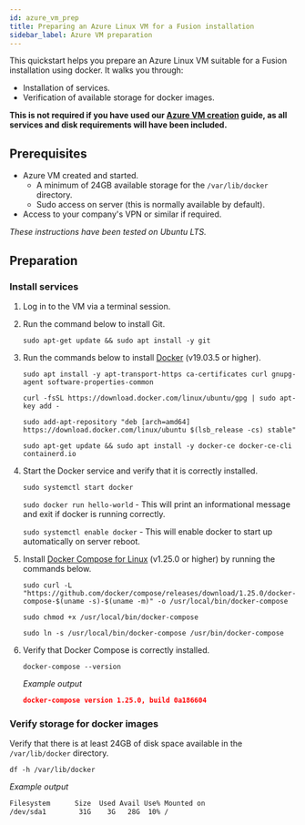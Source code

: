 ```yaml
---
id: azure_vm_prep
title: Preparing an Azure Linux VM for a Fusion installation
sidebar_label: Azure VM preparation
---
```


This quickstart helps you prepare an Azure Linux VM suitable for a Fusion installation using docker. It walks you through:

* Installation of services.
* Verification of available storage for docker images.

**This is not required if you have used our [Azure VM creation](https://wandisco.github.io/wandisco-documentation/docs/quickstarts/preparation/azure_vm_creation) guide, as all services and disk requirements will have been included.**

## Prerequisites

* Azure VM created and started.
  * A minimum of 24GB available storage for the `/var/lib/docker` directory.
  * Sudo access on server (this is normally available by default).
* Access to your company's VPN or similar if required.

_These instructions have been tested on Ubuntu LTS._

## Preparation

### Install services

1. Log in to the VM via a terminal session.

2. Run the command below to install Git.

   `sudo apt-get update && sudo apt install -y git`

3. Run the commands below to install [Docker](https://docs.docker.com/install/) (v19.03.5 or higher).

   `sudo apt install -y apt-transport-https ca-certificates curl gnupg-agent software-properties-common`

   `curl -fsSL https://download.docker.com/linux/ubuntu/gpg | sudo apt-key add -`

   `sudo add-apt-repository "deb [arch=amd64] https://download.docker.com/linux/ubuntu $(lsb_release -cs) stable"`

   `sudo apt-get update && sudo apt install -y docker-ce docker-ce-cli containerd.io`

4. Start the Docker service and verify that it is correctly installed.

   `sudo systemctl start docker`

   `sudo docker run hello-world` - This will print an informational message and exit if docker is running correctly.

   `sudo systemctl enable docker` - This will enable docker to start up automatically on server reboot.

5. Install [Docker Compose for Linux](https://docs.docker.com/compose/install/#install-compose) (v1.25.0 or higher) by running the commands below.

   `sudo curl -L "https://github.com/docker/compose/releases/download/1.25.0/docker-compose-$(uname -s)-$(uname -m)" -o /usr/local/bin/docker-compose`

   `sudo chmod +x /usr/local/bin/docker-compose`

   `sudo ln -s /usr/local/bin/docker-compose /usr/bin/docker-compose`

6. Verify that Docker Compose is correctly installed.

   `docker-compose --version`

   _Example output_
   ```json
   docker-compose version 1.25.0, build 0a186604
   ```

### Verify storage for docker images

Verify that there is at least 24GB of disk space available in the `/var/lib/docker` directory.

`df -h /var/lib/docker`

_Example output_

```bash
Filesystem      Size  Used Avail Use% Mounted on
/dev/sda1        31G    3G   28G  10% /
```
